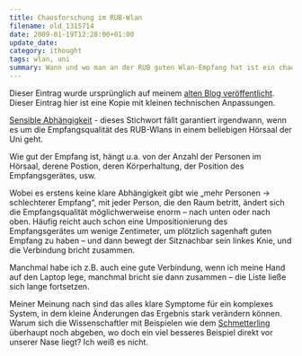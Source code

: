 ```yaml
---
title: Chaosforschung im RUB-Wlan
filename: old_1315714
date: 2009-01-19T12:28:00+01:00
update_date:
category: ithought
tags: wlan, uni
summary: Wann und wo man an der RUB guten Wlan-Empfang hat ist ein chaotisches System.
---
```

Dieser Eintrag wurde ursprünglich auf meinem [alten Blog veröffentlicht](https://stu.blogger.de/stories/1315714/). Dieser Eintrag hier ist eine Kopie mit kleinen technischen Anpassungen.

[Sensible Abhängigkeit](https://de.wikipedia.org/wiki/Sensible_Abh%C3%A4ngigkeit) - dieses Stichwort fällt garantiert irgendwann, wenn es um die Empfangsqualität des RUB-Wlans in einem beliebigen Hörsaal der Uni geht.

Wie gut der Empfang ist, hängt u.a. von der Anzahl der Personen im Hörsaal, derene Postion, deren Körperhaltung, der Position des Empfangsgerätes, usw.

Wobei es erstens keine klare Abhängigkeit gibt wie „mehr Personen → schlechterer Empfang“, mit jeder Person, die den Raum betritt, ändert sich die Empfangsqualität möglichwerweise enorm – nach unten oder nach oben. Häufig reicht auch schon eine Umpositionierung des Empfangsgerätes um wenige Zentimeter, um plötzlich sagenhaft guten Empfang zu haben – und dann bewegt der Sitznachbar sein linkes Knie, und die Verbindung bricht zusammen.

Manchmal habe ich z.B. auch eine gute Verbindung, wenn ich meine Hand auf den Laptop lege, manchmal bricht sie dann zusammen – die Liste ließe sich lange fortsetzen.

Meiner Meinung nach sind das alles klare Symptome für ein komplexes System, in dem kleine Änderungen das Ergebnis stark verändern können. Warum sich die Wissenschaftler mit Beispielen wie dem [Schmetterling](https://de.wikipedia.org/wiki/Schmetterlingseffekt) überhaupt noch abgeben, wo doch ein viel besseres Beispiel direkt vor unserer Nase liegt?
Ich weiß es nicht.
